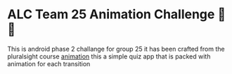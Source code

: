 # ALC Team 25 Animation Challenge :book: :blue_book:
 
This is android phase 2 challange for group 25 it has been crafted  from the pluralsight course <a href="">animation</a>
this a simple quiz app that is packed with animation for each transition
